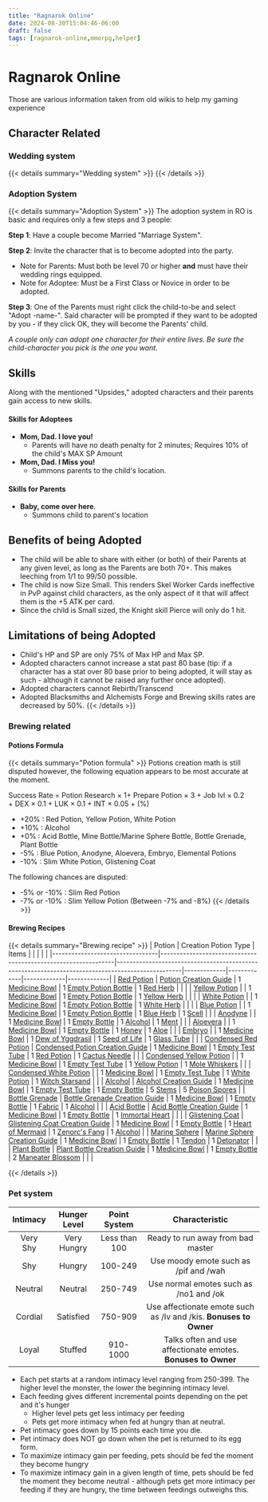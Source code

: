 ```yaml
---
title: "Ragnarok Online"
date: 2024-08-30T15:04:46-06:00
draft: false
tags: [ragnarok-online,mmorpg,helper]
---
```

# Ragnarok Online
Those are various information taken from old wikis to help my gaming experience
## Character Related
### Wedding system
{{< details summary="Wedding system" >}}
{{< /details >}}
### Adoption System
{{< details summary="Adoption System" >}}
The adoption system in RO is basic and requires only a few steps and 3 people:

**Step 1**: Have a couple become Married "Marriage System".

**Step 2**: Invite the character that is to become adopted into the party.

-   Note for Parents: Must both be level 70 or higher **and** must have their wedding rings equipped.
-   Note for Adoptee: Must be a First Class or Novice in order to be adopted.

**Step 3**: One of the Parents must right click the child-to-be and select "Adopt -name-". Said character will be prompted if they want to be adopted by you - if they click OK, they will become the Parents' child.

*A couple only can adopt one character for their entire lives. Be sure the child-character you pick is the one you want.*

Skills
------

Along with the mentioned "Upsides," adopted characters and their parents gain access to new skills.

#### Skills for Adoptees

-   **Mom, Dad. I love you!**
    -   Parents will have no death penalty for 2 minutes; Requires 10% of the child's MAX SP Amount
-   **Mom, Dad. I Miss you!**
    -   Summons parents to the child's location.

#### Skills for Parents

-   **Baby, come over here**.
    -   Summons child to parent's location

Benefits of being Adopted
-------------------------

-   The child will be able to share with either (or both) of their Parents at any given level, as long as the Parents are both 70+. This makes leeching from 1/1 to 99/50 possible.
-   The child is now Size Small. This renders Skel Worker Cards ineffective in PvP against child characters, as the only aspect of it that will affect them is the +5 ATK per card.
-   Since the child is Small sized, the Knight skill Pierce will only do 1 hit.

Limitations of being Adopted
----------------------------

-   Child's HP and SP are only 75% of Max HP and Max SP.
-   Adopted characters cannot increase a stat past 80 base (tip: if a character has a stat over 80 base prior to being adopted, it will stay as such - although it cannot be raised any further once adopted).
-   Adopted characters cannot Rebirth/Transcend
-   Adopted Blacksmiths and Alchemists Forge and Brewing skills rates are decreased by 50%.
{{< /details >}}
### Brewing related
#### Potions Formula
{{< details summary="Potion formula" >}}
Potions creation math is still disputed however, the following equation appears to be most accurate at the moment.

Success Rate = Potion Research × 1+ Prepare Potion × 3 + Job lvl × 0.2 + DEX × 0.1 + LUK × 0.1 + INT × 0.05 + (%)

-   +20% : Red Potion, Yellow Potion, White Potion
-   +10% : Alcohol
-   +0% : Acid Bottle, Mine Bottle/Marine Sphere Bottle, Bottle Grenade, Plant Bottle
-   -5% : Blue Potion, Anodyne, Aloevera, Embryo, Elemental Potions
-   -10% : Slim White Potion, Glistening Coat

The following chances are disputed:

-   -5% or -10% : Slim Red Potion
-   -7% or -10% : Slim Yellow Potion (Between -7% and -8%)
{{< /details >}}
#### Brewing Recipes
{{< details summary="Brewing recipe" >}}
| Potion                         | Creation Potion Type                                          | Items                                                                                            |             |             |             |             |
|---------------------------------|---------------------------------------------------------------|--------------------------------------------------------------------------------------------------|-------------|-------------|-------------|-------------|
| [Red Potion](https://cp.arcadia-online.org/item/view/?id=501)   | [Potion Creation Guide](https://cp.arcadia-online.org/item/view/?id=7144)                        | 1 [Medicine Bowl](https://cp.arcadia-online.org/item/view/?id=7134)                               | 1 [Empty Potion Bottle](https://cp.arcadia-online.org/item/view/?id=1093) | 1 [Red Herb](https://cp.arcadia-online.org/item/view/?id=507)  |             |             |
| [Yellow Potion](https://cp.arcadia-online.org/item/view/?id=503) |                                                                                                   | 1 [Medicine Bowl](https://cp.arcadia-online.org/item/view/?id=7134)                               | 1 [Empty Potion Bottle](https://cp.arcadia-online.org/item/view/?id=1093) | 1 [Yellow Herb](https://cp.arcadia-online.org/item/view/?id=508) |             |             |
| [White Potion](https://cp.arcadia-online.org/item/view/?id=504)  |                                                                                                   | 1 [Medicine Bowl](https://cp.arcadia-online.org/item/view/?id=7134)                               | 1 [Empty Potion Bottle](https://cp.arcadia-online.org/item/view/?id=1093) | 1 [White Herb](https://cp.arcadia-online.org/item/view/?id=509) |             |             |
| [Blue Potion](https://cp.arcadia-online.org/item/view/?id=505)   |                                                                                                   | 1 [Medicine Bowl](https://cp.arcadia-online.org/item/view/?id=7134)                               | 1 [Empty Potion Bottle](https://cp.arcadia-online.org/item/view/?id=1093) | 1 [Blue Herb](https://cp.arcadia-online.org/item/view/?id=510)  | 1 [Scell](https://cp.arcadia-online.org/item/view/?id=911)      |             |
| [Anodyne](https://cp.arcadia-online.org/item/view/?id=605)       |                                                                                                   | 1 [Medicine Bowl](https://cp.arcadia-online.org/item/view/?id=7134)                               | 1 [Empty Bottle](https://cp.arcadia-online.org/item/view/?id=713)         | 1 [Alcohol](https://cp.arcadia-online.org/item/view/?id=970)     | 1 [Ment](https://cp.arcadia-online.org/item/view/?id=708)       |             |
| [Aloevera](https://cp.arcadia-online.org/item/view/?id=606)      |                                                                                                   | 1 [Medicine Bowl](https://cp.arcadia-online.org/item/view/?id=7134)                               | 1 [Empty Bottle](https://cp.arcadia-online.org/item/view/?id=713)         | 1 [Honey](https://cp.arcadia-online.org/item/view/?id=518)       | 1 [Aloe](https://cp.arcadia-online.org/item/view/?id=704)        |             |
| [Embryo](https://cp.arcadia-online.org/item/view/?id=7142)       |                                                                                                   | 1 [Medicine Bowl](https://cp.arcadia-online.org/item/view/?id=7134)                               | 1 [Dew of Yggdrasil](https://cp.arcadia-online.org/item/view/?id=7141)   | 1 [Seed of Life](https://cp.arcadia-online.org/item/view/?id=7140) | 1 [Glass Tube](https://cp.arcadia-online.org/item/view/?id=7143) |             |
| [Condensed Red Potion](https://cp.arcadia-online.org/item/view/?id=545) | [Condensed Potion Creation Guide](https://cp.arcadia-online.org/item/view/?id=7133)            | 1 [Medicine Bowl](https://cp.arcadia-online.org/item/view/?id=7134)                               | 1 [Empty Test Tube](https://cp.arcadia-online.org/item/view/?id=1092)     | 1 [Red Potion](https://cp.arcadia-online.org/item/view/?id=501)  | 1 [Cactus Needle](https://cp.arcadia-online.org/item/view/?id=952) |             |
| [Condensed Yellow Potion](https://cp.arcadia-online.org/item/view/?id=546) |                                                                                                   | 1 [Medicine Bowl](https://cp.arcadia-online.org/item/view/?id=7134)                               | 1 [Empty Test Tube](https://cp.arcadia-online.org/item/view/?id=1092)     | 1 [Yellow Potion](https://cp.arcadia-online.org/item/view/?id=503) | 1 [Mole Whiskers](https://cp.arcadia-online.org/item/view/?id=1017) |             |
| [Condensed White Potion](https://cp.arcadia-online.org/item/view/?id=547) |                                                                                                   | 1 [Medicine Bowl](https://cp.arcadia-online.org/item/view/?id=7134)                               | 1 [Empty Test Tube](https://cp.arcadia-online.org/item/view/?id=1092)     | 1 [White Potion](https://cp.arcadia-online.org/item/view/?id=504)  | 1 [Witch Starsand](https://cp.arcadia-online.org/item/view/?id=1061) |             |
| [Alcohol](https://cp.arcadia-online.org/item/view/?id=970)       | [Alcohol Creation Guide](https://cp.arcadia-online.org/item/view/?id=7127)                         | 1 [Medicine Bowl](https://cp.arcadia-online.org/item/view/?id=7134)                               | 1 [Empty Test Tube](https://cp.arcadia-online.org/item/view/?id=1092)     | 1 [Empty Bottle](https://cp.arcadia-online.org/item/view/?id=713) | 5 [Stems](https://cp.arcadia-online.org/item/view/?id=905)      | 5 [Poison Spores](https://cp.arcadia-online.org/item/view/?id=7033) |
| [Bottle Grenade](https://cp.arcadia-online.org/item/view/?id=7135) | [Bottle Grenade Creation Guide](https://cp.arcadia-online.org/item/view/?id=7128)                 | 1 [Medicine Bowl](https://cp.arcadia-online.org/item/view/?id=7134)                               | 1 [Empty Bottle](https://cp.arcadia-online.org/item/view/?id=713)         | 1 [Fabric](https://cp.arcadia-online.org/item/view/?id=1059)      | 1 [Alcohol](https://cp.arcadia-online.org/item/view/?id=970)     |             |
| [Acid Bottle](https://cp.arcadia-online.org/item/view/?id=7136)  | [Acid Bottle Creation Guide](https://cp.arcadia-online.org/item/view/?id=7129)                    | 1 [Medicine Bowl](https://cp.arcadia-online.org/item/view/?id=7134)                               | 1 [Empty Bottle](https://cp.arcadia-online.org/item/view/?id=713)         | 1 [Immortal Heart](https://cp.arcadia-online.org/item/view/?id=929)  |             |             |
| [Glistening Coat](https://cp.arcadia-online.org/item/view/?id=7139) | [Glistening Coat Creation Guide](https://cp.arcadia-online.org/item/view/?id=7132)               | 1 [Medicine Bowl](https://cp.arcadia-online.org/item/view/?id=7134)                               | 1 [Empty Bottle](https://cp.arcadia-online.org/item/view/?id=713)         | 1 [Heart of Mermaid](https://cp.arcadia-online.org/item/view/?id=950)  | 1 [Zenorc's Fang](https://cp.arcadia-online.org/item/view/?id=1044) | 1 [Alcohol](https://cp.arcadia-online.org/item/view/?id=970)    |
| [Marine Sphere](https://cp.arcadia-online.org/item/view/?id=7138) | [Marine Sphere Creation Guide](https://cp.arcadia-online.org/item/view/?id=7131)                 | 1 [Medicine Bowl](https://cp.arcadia-online.org/item/view/?id=7134)                               | 1 [Empty Bottle](https://cp.arcadia-online.org/item/view/?id=713)         | 1 [Tendon](https://cp.arcadia-online.org/item/view/?id=1050)      | 1 [Detonator](https://cp.arcadia-online.org/item/view/?id=1051)  |             |
| [Plant Bottle](https://cp.arcadia-online.org/item/view/?id=7137)  | [Plant Bottle Creation Guide](https://cp.arcadia-online.org/item/view/?id=7130)                   | 1 [Medicine Bowl](https://cp.arcadia-online.org/item/view/?id=7134)                               | 1 [Empty Bottle](https://cp.arcadia-online.org/item/view/?id=713)         | 2 [Maneater Blossom](https://cp.arcadia-online.org/item/view/?id=1032)  |             |             |

{{< /details >}}


### Pet system
| Intimacy | Hunger Level |  Point System |                           Characteristic                          |
|:--------:|:------------:|:-------------:|:-----------------------------------------------------------------:|
| Very Shy | Very Hungry  | Less than 100 | Ready to run away from bad master                                 |
| Shy      | Hungry       | 100-249       | Use moody emote such as /pif and /wah                             |
| Neutral  | Neutral      | 250-749       | Use normal emotes such as /no1 and /ok                            |
| Cordial  | Satisfied    | 750-909       | Use affectionate emote such as /lv and /kis. **Bonuses to Owner** |
| Loyal    | Stuffed      | 910-1000      | Talks often and use affectionate emotes. **Bonuses to Owner**     |

-   Each pet starts at a random intimacy level ranging from 250-399. The higher level the monster, the lower the beginning intimacy level.
-   Each feeding gives different incremental points depending on the pet and it's hunger
    -   Higher level pets get less intimacy per feeding
    -   Pets get more intimacy when fed at hungry than at neutral.
-   Pet intimacy goes down by 15 points each time you die.
-   Pet intimacy does NOT go down when the pet is returned to its egg form.
-   To maximize intimacy gain per feeding, pets should be fed the moment they become hungry
-   To maximize intimacy gain in a given length of time, pets should be fed the moment they become neutral - although pets get more intimacy per feeding if they are hungry, the time between feedings outweighs this.



